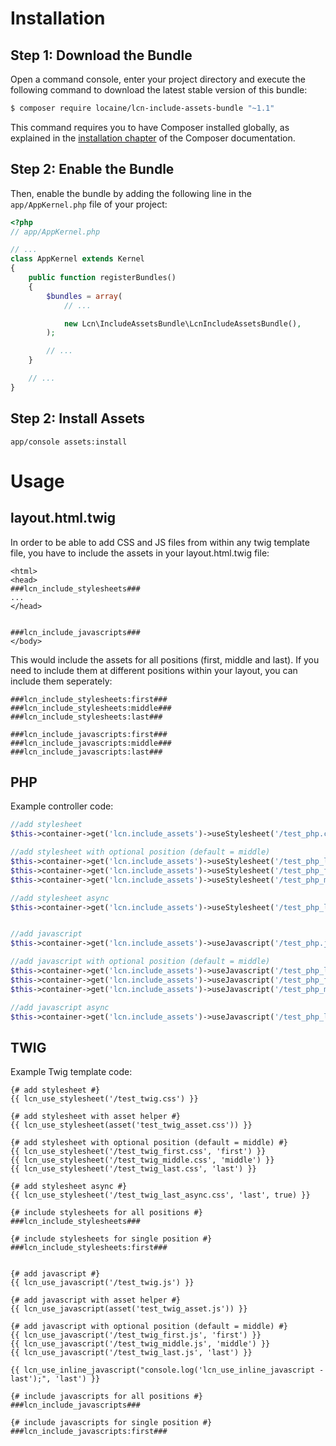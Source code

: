Installation
============

Step 1: Download the Bundle
---------------------------

Open a command console, enter your project directory and execute the
following command to download the latest stable version of this bundle:

```bash
$ composer require locaine/lcn-include-assets-bundle "~1.1"
```

This command requires you to have Composer installed globally, as explained
in the [installation chapter](https://getcomposer.org/doc/00-intro.md)
of the Composer documentation.

Step 2: Enable the Bundle
-------------------------

Then, enable the bundle by adding the following line in the `app/AppKernel.php`
file of your project:

```php
<?php
// app/AppKernel.php

// ...
class AppKernel extends Kernel
{
    public function registerBundles()
    {
        $bundles = array(
            // ...

            new Lcn\IncludeAssetsBundle\LcnIncludeAssetsBundle(),
        );

        // ...
    }

    // ...
}
```


Step 2: Install Assets
----------------------

    app/console assets:install


Usage
============

layout.html.twig
----------------
In order to be able to add CSS and JS files from within any twig template file, you have to include the assets in your layout.html.twig file:
```tiwg
<html>
<head>
###lcn_include_stylesheets###
...
</head>


###lcn_include_javascripts###
</body>
```

This would include the assets for all positions (first, middle and last).
If you need to include them at different positions within your layout, you can include them seperately:

```tiwg
###lcn_include_stylesheets:first###
###lcn_include_stylesheets:middle###
###lcn_include_stylesheets:last###

###lcn_include_javascripts:first###
###lcn_include_javascripts:middle###
###lcn_include_javascripts:last###
```

PHP
---

Example controller code:

```php
//add stylesheet
$this->container->get('lcn.include_assets')->useStylesheet('/test_php.css');

//add stylesheet with optional position (default = middle)
$this->container->get('lcn.include_assets')->useStylesheet('/test_php_last.css', 'last');
$this->container->get('lcn.include_assets')->useStylesheet('/test_php_first.css', 'first');
$this->container->get('lcn.include_assets')->useStylesheet('/test_php_middle.css', 'middle');

//add stylesheet async
$this->container->get('lcn.include_assets')->useStylesheet('/test_php_last_async.css', 'last', true);


//add javascript
$this->container->get('lcn.include_assets')->useJavascript('/test_php.js');

//add javascript with optional position (default = middle)
$this->container->get('lcn.include_assets')->useJavascript('/test_php_last.js', 'last');
$this->container->get('lcn.include_assets')->useJavascript('/test_php_first.js', 'first');
$this->container->get('lcn.include_assets')->useJavascript('/test_php_middle.js', 'middle');

//add javascript async
$this->container->get('lcn.include_assets')->useJavascript('/test_php_last_async.js', 'last', true);
```

TWIG
----

Example Twig template code:

```tiwg
{# add stylesheet #}
{{ lcn_use_stylesheet('/test_twig.css') }}

{# add stylesheet with asset helper #}
{{ lcn_use_stylesheet(asset('test_twig_asset.css')) }}

{# add stylesheet with optional position (default = middle) #}
{{ lcn_use_stylesheet('/test_twig_first.css', 'first') }}
{{ lcn_use_stylesheet('/test_twig_middle.css', 'middle') }}
{{ lcn_use_stylesheet('/test_twig_last.css', 'last') }}

{# add stylesheet async #}
{{ lcn_use_stylesheet('/test_twig_last_async.css', 'last', true) }}

{# include stylesheets for all positions #}
###lcn_include_stylesheets###

{# include stylesheets for single position #}
###lcn_include_stylesheets:first###


{# add javascript #}
{{ lcn_use_javascript('/test_twig.js') }}

{# add javascript with asset helper #}
{{ lcn_use_javascript(asset('test_twig_asset.js')) }}

{# add javascript with optional position (default = middle) #}
{{ lcn_use_javascript('/test_twig_first.js', 'first') }}
{{ lcn_use_javascript('/test_twig_middle.js', 'middle') }}
{{ lcn_use_javascript('/test_twig_last.js', 'last') }}

{{ lcn_use_inline_javascript("console.log('lcn_use_inline_javascript - last');", 'last') }}

{# include javascripts for all positions #}
###lcn_include_javascripts###

{# include javascripts for single position #}
###lcn_include_javascripts:first###

```
